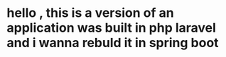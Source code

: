 # hello , this is a version of an application was built in php laravel and i wanna rebuld it in spring boot
